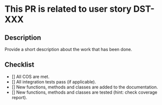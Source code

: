 # This PR is related to user story DST-XXX

## Description
Provide a short description about the work that has been done.

## Checklist
- [] All COS are met.
- [] All integration tests pass (if applicable).
- [] New functions, methods and classes are added to the documentation.
- [] New functions, methods and classes are tested (hint: check coverage report).